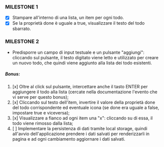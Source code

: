 ### MILESTONE 1

- [x] Stampare all'interno di una lista, un item per ogni todo.
- [x] Se la proprietà done è uguale a true, visualizzare il testo del todo sbarrato.

### MILESTONE 2

- Predisporre un campo di input testuale e un pulsante "aggiungi": cliccando sul pulsante, il testo digitato viene letto e utilizzato per creare un nuovo todo, che quindi viene aggiunto alla lista dei todo esistenti.

##### Bonus:

1. [x] Oltre al click sul pulsante, intercettare anche il tasto ENTER per aggiungere il todo alla lista (cercate nella documentazione l'evento che vi serve per questo bonus);
2. [x] Cliccando sul testo dell'item, invertire il valore della proprietà done del todo corrispondente ed eventuale icona (se done era uguale a false, impostare true e viceversa);
3. [x] Visualizzare a fianco ad ogni item una "x": cliccando su di essa, il todo viene rimosso dalla lista;
4. [ ] Implementare la persistenza di dati tramite local storage, quindi all'avvio dell'applicazione prendere i dati salvati per renderizzarli in pagina e ad ogni cambiamento aggiornare i dati salvati.
